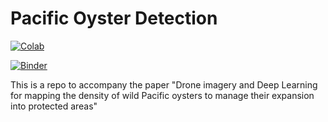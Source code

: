 # Pacific Oyster Detection
[![Colab](https://colab.research.google.com/assets/colab-badge.svg)](https://colab.research.google.com/github/djmoffat/PacificOysterDetection/blob/master/OysterDetectionExample.ipynb)

[![Binder](https://mybinder.org/badge_logo.svg)](https://mybinder.org/v2/gh/djmoffat/PacificOysterDetection/HEAD?labpath=OysterDetectionExample.ipynb)


This is a repo to accompany the paper "Drone imagery and Deep Learning for mapping the density of wild Pacific oysters to manage their expansion into protected areas"
